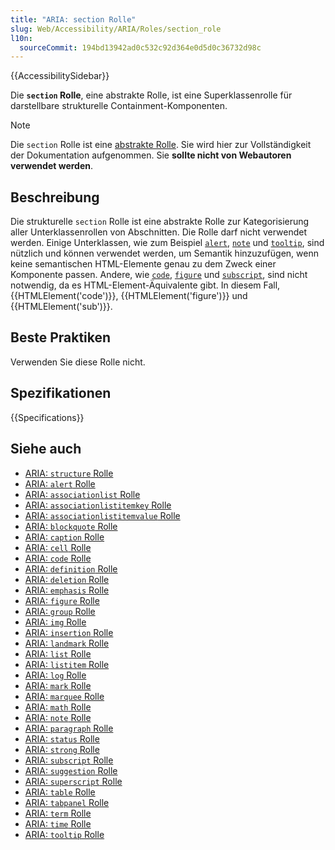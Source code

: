 ```yaml
---
title: "ARIA: section Rolle"
slug: Web/Accessibility/ARIA/Roles/section_role
l10n:
  sourceCommit: 194bd13942ad0c532c92d364e0d5d0c36732d98c
---
```


{{AccessibilitySidebar}}

Die **`section` Rolle**, eine abstrakte Rolle, ist eine Superklassenrolle für darstellbare strukturelle Containment-Komponenten.

> [!NOTE]
> Die `section` Rolle ist eine [abstrakte Rolle](/de/docs/Web/Accessibility/ARIA/Roles#6._abstract_roles). Sie wird hier zur Vollständigkeit der Dokumentation aufgenommen. Sie **sollte nicht von Webautoren verwendet werden**.

## Beschreibung

Die strukturelle `section` Rolle ist eine abstrakte Rolle zur Kategorisierung aller Unterklassenrollen von Abschnitten. Die Rolle darf nicht verwendet werden. Einige Unterklassen, wie zum Beispiel [`alert`](/de/docs/Web/Accessibility/ARIA/Roles/alert_role),
[`note`](/de/docs/Web/Accessibility/ARIA/Roles/note_role) und [`tooltip`](/de/docs/Web/Accessibility/ARIA/Roles/tooltip_role), sind nützlich und können verwendet werden, um Semantik hinzuzufügen, wenn keine semantischen HTML-Elemente genau zu dem Zweck einer Komponente passen. Andere, wie [`code`](/de/docs/Web/Accessibility/ARIA/Roles/structural_roles), [`figure`](/de/docs/Web/Accessibility/ARIA/Roles/figure_role) und [`subscript`](/de/docs/Web/Accessibility/ARIA/Roles/structural_roles), sind nicht notwendig, da es HTML-Element-Äquivalente gibt. In diesem Fall, {{HTMLElement('code')}}, {{HTMLElement('figure')}} und {{HTMLElement('sub')}}.

## Beste Praktiken

Verwenden Sie diese Rolle nicht.

## Spezifikationen

{{Specifications}}

## Siehe auch

- [ARIA: `structure` Rolle](/de/docs/Web/Accessibility/ARIA/Roles/structure_role)
- [ARIA: `alert` Rolle](/de/docs/Web/Accessibility/ARIA/Roles/alert_role)
- [ARIA: `associationlist` Rolle](/de/docs/Web/Accessibility/ARIA/Roles/structural_roles)
- [ARIA: `associationlistitemkey` Rolle](/de/docs/Web/Accessibility/ARIA/Roles/structural_roles)
- [ARIA: `associationlistitemvalue` Rolle](/de/docs/Web/Accessibility/ARIA/Roles/structural_roles)
- [ARIA: `blockquote` Rolle](/de/docs/Web/Accessibility/ARIA/Roles/structural_roles)
- [ARIA: `caption` Rolle](/de/docs/Web/Accessibility/ARIA/Roles/structural_roles)
- [ARIA: `cell` Rolle](/de/docs/Web/Accessibility/ARIA/Roles/cell_role)
- [ARIA: `code` Rolle](/de/docs/Web/Accessibility/ARIA/Roles/structural_roles)
- [ARIA: `definition` Rolle](/de/docs/Web/Accessibility/ARIA/Roles/definition_role)
- [ARIA: `deletion` Rolle](/de/docs/Web/Accessibility/ARIA/Roles/structural_roles)
- [ARIA: `emphasis` Rolle](/de/docs/Web/Accessibility/ARIA/Roles/structural_roles)
- [ARIA: `figure` Rolle](/de/docs/Web/Accessibility/ARIA/Roles/figure_role)
- [ARIA: `group` Rolle](/de/docs/Web/Accessibility/ARIA/Roles/group_role)
- [ARIA: `img` Rolle](/de/docs/Web/Accessibility/ARIA/Roles/img_role)
- [ARIA: `insertion` Rolle](/de/docs/Web/Accessibility/ARIA/Roles/structural_roles)
- [ARIA: `landmark` Rolle](/de/docs/Web/Accessibility/ARIA/Roles/landmark_role)
- [ARIA: `list` Rolle](/de/docs/Web/Accessibility/ARIA/Roles/list_role)
- [ARIA: `listitem` Rolle](/de/docs/Web/Accessibility/ARIA/Roles/listitem_role)
- [ARIA: `log` Rolle](/de/docs/Web/Accessibility/ARIA/Roles/log_role)
- [ARIA: `mark` Rolle](/de/docs/Web/Accessibility/ARIA/Roles/mark_role)
- [ARIA: `marquee` Rolle](/de/docs/Web/Accessibility/ARIA/Roles/marquee_role)
- [ARIA: `math` Rolle](/de/docs/Web/Accessibility/ARIA/Roles/math_role)
- [ARIA: `note` Rolle](/de/docs/Web/Accessibility/ARIA/Roles/note_role)
- [ARIA: `paragraph` Rolle](/de/docs/Web/Accessibility/ARIA/Roles/structural_roles)
- [ARIA: `status` Rolle](/de/docs/Web/Accessibility/ARIA/Roles/status_role)
- [ARIA: `strong` Rolle](/de/docs/Web/Accessibility/ARIA/Roles/structural_roles)
- [ARIA: `subscript` Rolle](/de/docs/Web/Accessibility/ARIA/Roles/structural_roles)
- [ARIA: `suggestion` Rolle](/de/docs/Web/Accessibility/ARIA/Roles/suggestion_role)
- [ARIA: `superscript` Rolle](/de/docs/Web/Accessibility/ARIA/Roles/structural_roles)
- [ARIA: `table` Rolle](/de/docs/Web/Accessibility/ARIA/Roles/table_role)
- [ARIA: `tabpanel` Rolle](/de/docs/Web/Accessibility/ARIA/Roles/tabpanel_role)
- [ARIA: `term` Rolle](/de/docs/Web/Accessibility/ARIA/Roles/term_role)
- [ARIA: `time` Rolle](/de/docs/Web/Accessibility/ARIA/Roles/structural_roles)
- [ARIA: `tooltip` Rolle](/de/docs/Web/Accessibility/ARIA/Roles/tooltip_role)
